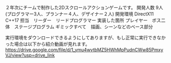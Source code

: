 ２年次にチームで制作した2Dスクロールアクションゲームです。
開発人数 9人 (プログラマー3人、プランナー４人、デザイナー２人)
開発環境 DirectX11 C++17
担当　リーダー　リードプログラマー
実装した箇所 プレイヤー　ボス二体　ステージプログラム ギミックすべて　描画、シーンなどのベース部分

実行環境をダウンロードできるようにしてありますが、もし正常に実行できなかった場合は以下から紹介動画が見れます。
https://drive.google.com/file/d/1_ymu4wvtbMZ5HWhMpPudnCWw85PmxyVJ/view?usp=drive_link

